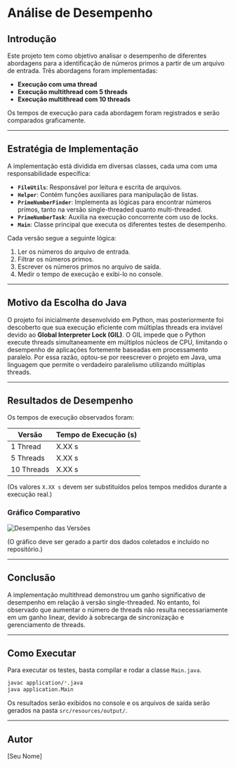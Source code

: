 # Análise de Desempenho

## Introdução
Este projeto tem como objetivo analisar o desempenho de diferentes abordagens para a identificação de números primos a partir de um arquivo de entrada. Três abordagens foram implementadas:

- **Execução com uma thread**
- **Execução multithread com 5 threads**
- **Execução multithread com 10 threads**

Os tempos de execução para cada abordagem foram registrados e serão comparados graficamente.

---

## Estratégia de Implementação
A implementação está dividida em diversas classes, cada uma com uma responsabilidade específica:

- **`FileUtils`**: Responsável por leitura e escrita de arquivos.
- **`Helper`**: Contém funções auxiliares para manipulação de listas.
- **`PrimeNumberFinder`**: Implementa as lógicas para encontrar números primos, tanto na versão single-threaded quanto multi-threaded.
- **`PrimeNumberTask`**: Auxilia na execução concorrente com uso de locks.
- **`Main`**: Classe principal que executa os diferentes testes de desempenho.

Cada versão segue a seguinte lógica:

1. Ler os números do arquivo de entrada.
2. Filtrar os números primos.
3. Escrever os números primos no arquivo de saída.
4. Medir o tempo de execução e exibi-lo no console.

---

## Motivo da Escolha do Java
O projeto foi inicialmente desenvolvido em Python, mas posteriormente foi descoberto que sua execução eficiente com múltiplas threads era inviável devido ao **Global Interpreter Lock (GIL)**. O GIL impede que o Python execute threads simultaneamente em múltiplos núcleos de CPU, limitando o desempenho de aplicações fortemente baseadas em processamento paralelo. Por essa razão, optou-se por reescrever o projeto em Java, uma linguagem que permite o verdadeiro paralelismo utilizando múltiplas threads.

---

## Resultados de Desempenho
Os tempos de execução observados foram:

| Versão | Tempo de Execução (s) |
|---------|--------------------|
| 1 Thread | X.XX s |
| 5 Threads | X.XX s |
| 10 Threads | X.XX s |

(Os valores `X.XX s` devem ser substituídos pelos tempos medidos durante a execução real.)

### Gráfico Comparativo

![Desempenho das Versões](gráfico_comparativo.png)

(O gráfico deve ser gerado a partir dos dados coletados e incluído no repositório.)

---

## Conclusão
A implementação multithread demonstrou um ganho significativo de desempenho em relação à versão single-threaded. No entanto, foi observado que aumentar o número de threads não resulta necessariamente em um ganho linear, devido à sobrecarga de sincronização e gerenciamento de threads.

---

## Como Executar
Para executar os testes, basta compilar e rodar a classe `Main.java`.

```sh
javac application/*.java
java application.Main
```

Os resultados serão exibidos no console e os arquivos de saída serão gerados na pasta `src/resources/output/`.

---

## Autor
[Seu Nome]

